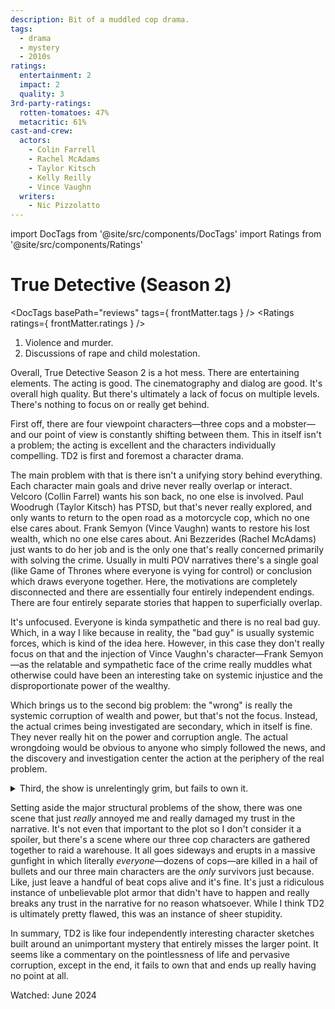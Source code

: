 ```yaml
---
description: Bit of a muddled cop drama.
tags:
  - drama
  - mystery
  - 2010s
ratings:
  entertainment: 2
  impact: 2
  quality: 3
3rd-party-ratings:
  rotten-tomatoes: 47%
  metacritic: 61%
cast-and-crew:
  actors:
    - Colin Farrell
    - Rachel McAdams
    - Taylor Kitsch
    - Kelly Reilly
    - Vince Vaughn
  writers:
    - Nic Pizzolatto
---
```

import DocTags from '@site/src/components/DocTags'
import Ratings from '@site/src/components/Ratings'

# True Detective (Season 2)

<DocTags basePath="reviews" tags={ frontMatter.tags } />
<Ratings ratings={ frontMatter.ratings } />

<trigger-warning>
  <ol>
    <li>Violence and murder.</li>
    <li>Discussions of rape and child molestation.</li>
  </ol>
</trigger-warning>

Overall, True Detective Season 2 is a hot mess. There are entertaining elements. The acting is good. The cinematography and dialog are good. It's overall high quality. But there's ultimately a lack of focus on multiple levels. There's nothing to focus on or really get behind.

First off, there are four viewpoint characters—three cops and a mobster—and our point of view is constantly shifting between them. This in itself isn't a problem; the acting is excellent and the characters individually compelling. TD2 is first and foremost a character drama.

The main problem with that is there isn't a unifying story behind everything. Each character main goals and drive never really overlap or interact. Velcoro (Collin Farrel) wants his son back, no one else is involved. Paul Woodrugh (Taylor Kitsch) has PTSD, but that's never really explored, and only wants to return to the open road as a motorcycle cop, which no one else cares about. Frank Semyon (Vince Vaughn) wants to restore his lost wealth, which no one else cares about. Ani Bezzerides (Rachel McAdams) just wants to do her job and is the only one that's really concerned primarily with solving the crime. Usually in multi POV narratives there's a single goal (like Game of Thrones where everyone is vying for control) or conclusion which draws everyone together. Here, the motivations are completely disconnected and there are essentially four entirely independent endings. There are four entirely separate stories that happen to superficially overlap.

It's unfocused. Everyone is kinda sympathetic and there is no real bad guy. Which, in a way I like because in reality, the "bad guy" is usually systemic forces, which is kind of the idea here. However, in this case they don't really focus on that and the injection of Vince Vaughn's character—Frank Semyon—as the relatable and sympathetic face of the crime really muddles what otherwise could have been an interesting take on systemic injustice and the disproportionate power of the wealthy.

Which brings us to the second big problem: the "wrong" is really the systemic corruption of wealth and power, but that's not the focus. Instead, the actual crimes being investigated are secondary, which in itself is fine. They never really hit on the power and corruption angle. The actual wrongdoing would be obvious to anyone who simply followed the news, and the discovery and investigation center the action at the periphery of the real problem.

<details class="moderate-spoiler">
  <summary>Third, the show is unrelentingly grim, but fails to own it.</summary>

In the end, all the main characters are destroyed and, while some of the baddies die (live by the sword, die by the sword), there's no reason to believe that the larger wrong is corrected or even affected by anything that goes on. The bit at the end with Ani and Frank's wife, Jordan (Kelly Reilly) turning over their evidence to a reporter is just too little too late and honestly a bit chickenshit. Everything up to that point has been nothing but nihilism and failure and just saying, "there's going to be an expose in some newspaper somewhere" just makes me think, "so what?". Rather than the triumph it's supposed to be, it just ends up being sad.

</details>

Setting aside the major structural problems of the show, there was one scene that just _really_ annoyed me and really damaged my trust in the narrative. It's not even that important to the plot so I don't consider it a spoiler, but there's a scene where our three cop characters are gathered together to raid a warehouse. It all goes sideways and erupts in a massive gunfight in which literally _everyone_—dozens of cops—are killed in a hail of bullets and our three main characters are the _only_ survivors just because. Like, just leave a handful of beat cops alive and it's fine. It's just a ridiculous instance of unbelievable plot armor that didn't have to happen and really breaks any trust in the narrative for no reason whatsoever. While I think TD2 is ultimately pretty flawed, this was an instance of sheer stupidity.

In summary, TD2 is like four independently interesting character sketches built around an unimportant mystery that entirely misses the larger point. It seems like a commentary on the pointlessness of life and pervasive corruption, except in the end, it fails to own that and ends up really having no point at all.

Watched: June 2024